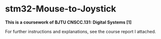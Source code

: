 # stm32-Mouse-to-Joystick

**This is a coursework of BJTU CNSCC.131: Digital Systems [1]**

For further instructions and explanations, see the course report I attached.
